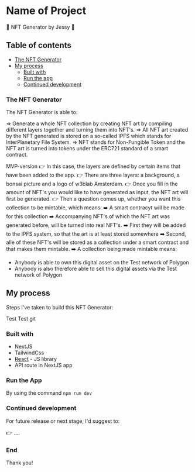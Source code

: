 # Name of Project

💠 NFT Generator by Jessy 💠

## Table of contents

- [The NFT Generator](#the-nft-generator)
- [My process](#my-process)
  - [Built with](#built-with)
  - [Run the app](#run-the-app)
  - [Continued development](#continued-development)

### The NFT Generator

The NFT Generator is able to:

=> Generate a whole NFT collection by creating NFT art by compiling different layers together and turning them into NFT's.
=> All NFT art created by the NFT generated is stored on a so-called IPFS which stands for InterPlanetary File System.
=> NFT stands for Non-Fungible Token and the NFT art is turned into tokens under the ERC721 standard of a smart contract.

MVP-version
👉 In this case, the layers are defined by certain items that have been added to the app.
👉 There are three layers: a background, a bonsai picture and a logo of w3blab Amsterdam.
👉 Once you fill in the amount of NFT's you would like to have generated as input, the NFT art will first be generated.
👉 Then a question comes up, whether you want this collection to be mintable, which means:
➡️ A smart contracyt will be made for this collection
➡️ Accompanying NFT's of which the NFT art was generated before, will be turned into real NFT's.
➡️ First they will be added to the IPFS system, so that the art is at least stored somewhere
➡️ Second, alle of these NFT's will be stored as a collection under a smart contract and that makes them mintable.
➡️ A collection being made mintable means:

- Anybody is able to own this digital asset on the Test network of Polygon
- Anybody is also therefore able to sell this digital assets via the Test network of Polygon

## My process

Steps I've taken to build this NFT Generator:

Test Test git

### Built with

- NextJS
- TailwindCss
- [React](https://reactjs.org/) - JS library
- API route in NextJS app

### Run the App

By using the command `npm run dev`

### Continued development

For future release or next stage, I'd suggest to:

👉 ....

### End

Thank you!
